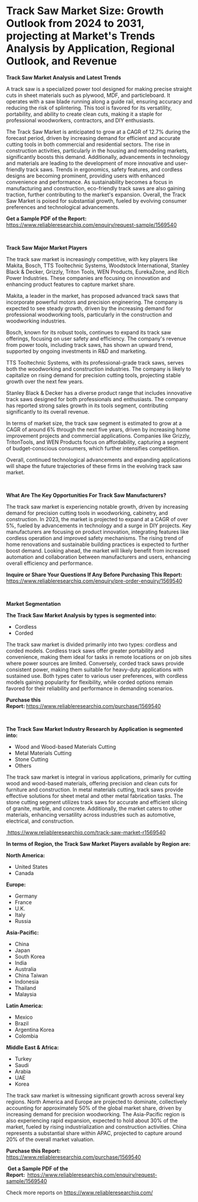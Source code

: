 <p><h1>Track Saw Market Size: Growth Outlook from 2024 to 2031, projecting at Market's Trends Analysis by Application, Regional Outlook, and Revenue</h1></p><p><strong>Track Saw Market Analysis and Latest Trends</strong></p>
<p><p>A track saw is a specialized power tool designed for making precise straight cuts in sheet materials such as plywood, MDF, and particleboard. It operates with a saw blade running along a guide rail, ensuring accuracy and reducing the risk of splintering. This tool is favored for its versatility, portability, and ability to create clean cuts, making it a staple for professional woodworkers, contractors, and DIY enthusiasts.</p><p>The Track Saw Market is anticipated to grow at a CAGR of 12.7% during the forecast period, driven by increasing demand for efficient and accurate cutting tools in both commercial and residential sectors. The rise in construction activities, particularly in the housing and remodeling markets, significantly boosts this demand. Additionally, advancements in technology and materials are leading to the development of more innovative and user-friendly track saws. Trends in ergonomics, safety features, and cordless designs are becoming prominent, providing users with enhanced convenience and performance. As sustainability becomes a focus in manufacturing and construction, eco-friendly track saws are also gaining traction, further contributing to the market's expansion. Overall, the Track Saw Market is poised for substantial growth, fueled by evolving consumer preferences and technological advancements.</p></p>
<p><strong>Get a Sample PDF of the Report:&nbsp;</strong> <a href="https://www.reliableresearchiq.com/enquiry/request-sample/1569540?utm_campaign=121&utm_medium=2&utm_source=Github&utm_content=ia&utm_term=29122024&utm_id=track-saw">https://www.reliableresearchiq.com/enquiry/request-sample/1569540</a></p>
<p>&nbsp;</p>
<p><strong>Track Saw Major Market Players</strong></p>
<p><p>The track saw market is increasingly competitive, with key players like Makita, Bosch, TTS Tooltechnic Systems, Woodstock International, Stanley Black & Decker, Grizzly, Triton Tools, WEN Products, EurekaZone, and Rich Power Industries. These companies are focusing on innovation and enhancing product features to capture market share.</p><p>Makita, a leader in the market, has proposed advanced track saws that incorporate powerful motors and precision engineering. The company is expected to see steady growth, driven by the increasing demand for professional woodworking tools, particularly in the construction and woodworking industries.</p><p>Bosch, known for its robust tools, continues to expand its track saw offerings, focusing on user safety and efficiency. The company's revenue from power tools, including track saws, has shown an upward trend, supported by ongoing investments in R&D and marketing.</p><p>TTS Tooltechnic Systems, with its professional-grade track saws, serves both the woodworking and construction industries. The company is likely to capitalize on rising demand for precision cutting tools, projecting stable growth over the next few years.</p><p>Stanley Black & Decker has a diverse product range that includes innovative track saws designed for both professionals and enthusiasts. The company has reported strong sales growth in its tools segment, contributing significantly to its overall revenue.</p><p>In terms of market size, the track saw segment is estimated to grow at a CAGR of around 6% through the next five years, driven by increasing home improvement projects and commercial applications. Companies like Grizzly, TritonTools, and WEN Products focus on affordability, capturing a segment of budget-conscious consumers, which further intensifies competition.</p><p>Overall, continued technological advancements and expanding applications will shape the future trajectories of these firms in the evolving track saw market.</p></p>
<p>&nbsp;</p>
<p><strong>What Are The Key Opportunities For Track Saw Manufacturers?</strong></p>
<p><p>The track saw market is experiencing notable growth, driven by increasing demand for precision cutting tools in woodworking, cabinetry, and construction. In 2023, the market is projected to expand at a CAGR of over 5%, fueled by advancements in technology and a surge in DIY projects. Key manufacturers are focusing on product innovation, integrating features like cordless operation and improved safety mechanisms. The rising trend of home renovations and sustainable building practices is expected to further boost demand. Looking ahead, the market will likely benefit from increased automation and collaboration between manufacturers and users, enhancing overall efficiency and performance.</p></p>
<p><strong>Inquire or Share Your Questions If Any Before Purchasing This Report:</strong> <a href="https://www.reliableresearchiq.com/enquiry/pre-order-enquiry/1569540?utm_campaign=121&utm_medium=2&utm_source=Github&utm_content=ia&utm_term=29122024&utm_id=track-saw">https://www.reliableresearchiq.com/enquiry/pre-order-enquiry/1569540</a></p>
<p>&nbsp;</p>
<p><strong>Market Segmentation</strong></p>
<p><strong>The Track Saw Market Analysis by types is segmented into:</strong></p>
<p><ul><li>Cordless</li><li>Corded</li></ul></p>
<p><p>The track saw market is divided primarily into two types: cordless and corded models. Cordless track saws offer greater portability and convenience, making them ideal for tasks in remote locations or on job sites where power sources are limited. Conversely, corded track saws provide consistent power, making them suitable for heavy-duty applications with sustained use. Both types cater to various user preferences, with cordless models gaining popularity for flexibility, while corded options remain favored for their reliability and performance in demanding scenarios.</p></p>
<p><strong>Purchase this Report:&nbsp;</strong><a href="https://www.reliableresearchiq.com/purchase/1569540?utm_campaign=121&utm_medium=2&utm_source=Github&utm_content=ia&utm_term=29122024&utm_id=track-saw">https://www.reliableresearchiq.com/purchase/1569540</a></p>
<p>&nbsp;</p>
<p><strong>The Track Saw Market Industry Research by Application is segmented into:</strong></p>
<p><ul><li>Wood and Wood-based Materials Cutting</li><li>Metal Materials Cutting</li><li>Stone Cutting</li><li>Others</li></ul></p>
<p><p>The track saw market is integral in various applications, primarily for cutting wood and wood-based materials, offering precision and clean cuts for furniture and construction. In metal materials cutting, track saws provide effective solutions for sheet metal and other metal fabrication tasks. The stone cutting segment utilizes track saws for accurate and efficient slicing of granite, marble, and concrete. Additionally, the market caters to other materials, enhancing versatility across industries such as automotive, electrical, and construction.</p></p>
<p><a href="https://www.reliableresearchiq.com/track-saw-market-r1569540?utm_campaign=121&utm_medium=2&utm_source=Github&utm_content=ia&utm_term=29122024&utm_id=track-saw">&nbsp;https://www.reliableresearchiq.com/track-saw-market-r1569540</a></p>
<p><strong>In terms of Region, the Track Saw Market Players available by Region are:</strong></p>
<p>
    <p> <strong> North America: </strong>
        <ul>
            <li>United States</li>
            <li>Canada</li>
        </ul>
        </p> 
    <p> <strong> Europe: </strong>
        <ul>
            <li>Germany</li>
            <li>France</li>
            <li>U.K.</li>
            <li>Italy</li>
            <li>Russia</li>
        </ul>
        </p> 
    <p> <strong> Asia-Pacific: </strong>
        <ul>
            <li>China</li>
            <li>Japan</li>
            <li>South Korea</li>
            <li>India</li>
            <li>Australia</li>
            <li>China Taiwan</li>
            <li>Indonesia</li>
            <li>Thailand</li>
            <li>Malaysia</li>
        </ul>
        </p> 
    <p> <strong> Latin America: </strong>
        <ul>
            <li>Mexico</li>
            <li>Brazil</li>
            <li>Argentina Korea</li>
            <li>Colombia</li>
        </ul>
        </p> 
    <p> <strong> Middle East & Africa: </strong>
        <ul>
            <li>Turkey</li>
            <li>Saudi</li>
            <li>Arabia</li>
            <li>UAE</li>
            <li>Korea</li>
        </ul>
    </p>
    </p>
<p><p>The track saw market is witnessing significant growth across several key regions. North America and Europe are projected to dominate, collectively accounting for approximately 50% of the global market share, driven by increasing demand for precision woodworking. The Asia-Pacific region is also experiencing rapid expansion, expected to hold about 30% of the market, fueled by rising industrialization and construction activities. China represents a substantial share within APAC, projected to capture around 20% of the overall market valuation.</p></p>
<p><strong>Purchase this Report: </strong><a href="https://www.reliableresearchiq.com/purchase/1569540?utm_campaign=121&utm_medium=2&utm_source=Github&utm_content=ia&utm_term=29122024&utm_id=track-saw">https://www.reliableresearchiq.com/purchase/1569540</a></p>
<p>&nbsp;<strong>Get a Sample PDF of the Report:&nbsp;&nbsp;</strong><a href="https://www.reliableresearchiq.com/enquiry/request-sample/1569540?utm_campaign=121&utm_medium=2&utm_source=Github&utm_content=ia&utm_term=29122024&utm_id=track-saw">https://www.reliableresearchiq.com/enquiry/request-sample/1569540</a></p>
<p><strong></strong></p>
<p>Check more reports on <a href="https://www.reliableresearchiq.com/?utm_campaign=121&utm_medium=2&utm_source=Github&utm_content=ia&utm_term=29122024&utm_id=track-saw">https://www.reliableresearchiq.com/</a></p>